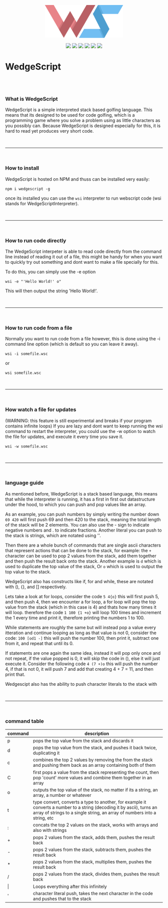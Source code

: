 <p align="center"><img width="250" src="https://raw.githubusercontent.com/WedgeScript/WedgeScript/master/wedgescript_logo.png" alt="WS logo"></p>

<p align="center">
  <img src="https://img.shields.io/david/WedgeScript/WedgeScript" />
  <img src="https://img.shields.io/bitbucket/issues/WedgeScript/WedgeScript" />
  
  <img src="https://img.shields.io/npm/v/wedgescript" />
  
  <img src="https://img.shields.io/npms-io/quality-score/wedgescript" />
  <img src="https://img.shields.io/npm/dt/wedgescript" />
  <img src="https://img.shields.io/tokei/lines/github/wedgescript/wedgescript" />
</p>


# WedgeScript

<br /><br />

### What is WedgeScript
WedgeScript is a simple interpreted stack based golfing language. This means that its designed to be used for code golfing, which is a programming game where you solve a problem using as little characters as you possibly can. Because WedgeScript is designed especially for this, it is hard to read yet produces very short code.

<br /><hr /><br />

### How to install
WedgeScript is hosted on NPM and thuss can be installed very easily:
```
npm i wedgescript -g
```

once its installed you can use the `wsi` interpreter to run webscript code (wsi stands for WedgeScriptInterpreter).


<br /><hr /><br />

### How to run code directly
The WedgeScript interpeter is able to read code directly from the command line instead of reading it out of a file, this might be handy for when you want to quickly try out something and dont want to make a file specially for this.

To do this, you can simply use the -e option
```
wsi -e "'Hello World!' o"
```

This will then output the string 'Hello World!'.

<br /><hr /><br />

### How to run code from a file
Normally you want to run code from a file however, this is done using the -i command line option (which is default so you can leave it away).

```
wsi -i somefile.wsc
```

or

```
wsi somefile.wsc
```

<br /><hr /><br />
### How watch a file for updates
(WARNING: this feature is still experimental and breaks if your program contains infinite loops)
If you are lazy and dont want to keep running the wsi command to restart the interpreter, you could use the -w option to watch the file for updates, and execute it every time you save it.

```
wsi -w somefile.wsc
```

<br /><hr /><br />

### language guide
As mentioned before, WedgeScript is a stack based language, this means that while the interpreter is running, it has a first in first out datastructure under the hood, to which you can push and pop values like an array.

As an example, you can push numbers by simply writing the number down `69 420` will first push 69 and then 420 to the stack, meaning the total length of the stack will be 2 elements. You can also use the - sign to indicate negative numbers and . to indicate fractions. Another literal you can push to the stack is strings, which are notated using ''.

Then there are a whole bunch of commands that are single ascii characters that represent actions that can be done to the stack, for example: the `+` character can be used to pop 2 values from the stack, add them together and then push the result back onto the stack. Another example is `d` which is used to duplicate the top value of the stack, Or `o` which is used to output the top value to the stack.

WedgeScript also has constructs like if, for and while, these are notated with (), {}, and [] respectively.

Lets take a look at for loops, consider the code `5 4{o}` this will first push 5, and then push 4, then we encounter a for loop, a for loop will pop the top value from the stack (which in this case is 4) and thats how many times it will loop. therefore the code `1 100 {1 +o}` will loop 100 times and increment the 1 every time and print it, therefore printing the numbers 1 to 100.

While statements are roughly the same but will instead pop a value every itteration and continue looping as long as that value is not 0, consider the code: `100 [od1 -]` this will push the number 100, then print it, subtract one from it, and repeat that until its 0.

If statements are one again the same idea, instead it will pop only once and not repeat, if the value popped is 0, it will skip the code in (), else it will just execute it. Consider the following code `4 (7 +)o` this will push the number 4, if that is not 0, it will push 7 and add that creating 4 + 7 = 11, and then print that.

Wedgescipt also has the ability to push character literals to the stack with

<br /><hr /><br />

### command table
| command  | description  |
|----|---|
| p  | pops the top value from the stack and discards it  |
| d  | pops the top value from the stack, and pushes it back twice, duplicating it |
| c  | combines the top 2 values by removing the from the stack and pushing them back as an array containing both of them |
| C  | first pops a value from the stack representing the count, then pop 'count' more values and combine them together in an array |
| o  | outputs the top value of the stack, no matter if its a string, an array, a number or whatever |
| t  | type convert, converts a type to another, for example it converts a number to a string (decoding it by ascii), turns an array of strings to a single string, an array of numbers into a string, etc |
| :  | concats the top 2 values on the stack, works with arrays and also with strings |
| +  | pops 2 values from the stack, adds them, pushes the result back |
| -  |  pops 2 values from the stack, subtracts them, pushes the result back |
| *  |  pops 2 values from the stack, multiplies them, pushes the result back |
| /  | pops 2 values from the stack, divides them, pushes the result back |
| \| | Loops everything after this infinitely |
| ' | character literal push, takes the next character in the code and pushes that to the stack  |

